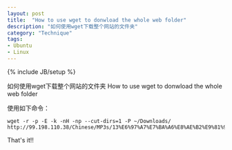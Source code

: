 ```yaml
---
layout: post
title:  "How to use wget to donwload the whole web folder"
description: "如何使用wget下载整个网站的文件夹"
category: "Technique"
tags:
- Ubuntu
- Linux
---
```

{% include JB/setup %} 

如何使用wget下载整个网站的文件夹
How to use wget to donwload the whole web folder

使用如下命令：
    
    wget -r -p -E -k -nH -np --cut-dirs=1 -P ~/Downloads/  http://99.198.110.38/Chinese/MP3s/13%E6%97%A7%E7%BA%A6%E8%AE%B2%E9%81%93/


That's it!!

